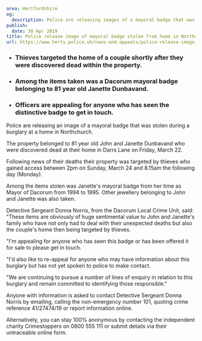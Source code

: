 ```yaml
area: Hertfordshire
og:
  description: Police are releasing images of a mayoral badge that was stolen during a burglary at a home in Northchurch.
publish:
  date: 30 Apr 2019
title: Police release image of mayoral badge stolen from home in Northchurch
url: https://www.herts.police.uk/news-and-appeals/police-release-image-of-mayoral-badge-stolen-from-home-in-northchurch-0140d
```

* ### Thieves targeted the home of a couple shortly after they were discovered dead within the property.

 * ### Among the items taken was a Dacorum mayoral badge belonging to 81 year old Janette Dunbavand.

 * ### Officers are appealing for anyone who has seen the distinctive badge to get in touch.

Police are releasing an image of a mayoral badge that was stolen during a burglary at a home in Northchurch.

The property belonged to 81 year old John and Janette Dunbavand who were discovered dead at their home in Darrs Lane on Friday, March 22.

Following news of their deaths their property was targeted by thieves who gained access between 2pm on Sunday, March 24 and 8.15am the following day (Monday).

Among the items stolen was Janette's mayoral badge from her time as Mayor of Dacorum from 1994 to 1995. Other jewellery belonging to John and Janette was also taken.

Detective Sergeant Donna Norris, from the Dacorum Local Crime Unit, said: "These items are obviously of huge sentimental value to John and Janette's family who have not only had to deal with their unexpected deaths but also the couple's home then being targeted by thieves.

"I'm appealing for anyone who has seen this badge or has been offered it for sale to please get in touch.

"I'd also like to re-appeal for anyone who may have information about this burglary but has not yet spoken to police to make contact.

"We are continuing to pursue a number of lines of enquiry in relation to this burglary and remain committed to identifying those responsible."

Anyone with information is asked to contact Detective Sergeant Donna Norris by emailing, calling the non-emergency number 101, quoting crime reference 41/27474/19 or report information online.

Alternatively, you can stay 100% anonymous by contacting the independent charity Crimestoppers on 0800 555 111 or submit details via their untraceable online form.
